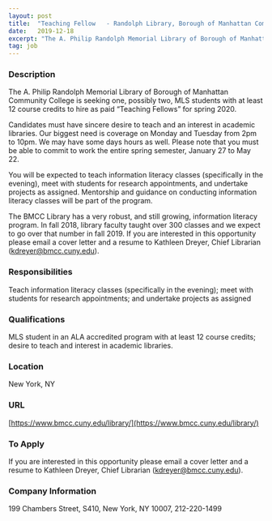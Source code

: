 ```yaml
---
layout: post
title:  "Teaching Fellow   - Randolph Library, Borough of Manhattan Community College "
date:   2019-12-18
excerpt: "The A. Philip Randolph Memorial Library of Borough of Manhattan Community College is seeking one, possibly two, MLS students with at least 12 course credits to hire as paid “Teaching Fellows” for spring 2020. Candidates must have sincere desire to teach and an interest in academic libraries. Our biggest need..."
tag: job
---
```


### Description   

The A. Philip Randolph Memorial Library of Borough of Manhattan Community College is seeking one, possibly two, MLS students with at least 12 course credits to hire as paid “Teaching Fellows” for spring 2020.  

Candidates must have sincere desire to teach and an interest in academic libraries. Our biggest need is coverage on Monday and Tuesday from 2pm to 10pm.  We may have some days hours as well.   Please note that you must be able to commit to work the entire spring semester, January 27 to May 22.  

You will be expected to teach information literacy classes (specifically in the evening), meet with students for research appointments, and undertake projects as assigned.  Mentorship and guidance on conducting information literacy classes will be part of the program.  

The BMCC Library has a very robust, and still growing, information literacy program.  In fall 2018, library faculty taught over 300 classes and we expect to go over that number in fall 2019.  If you are interested in this opportunity please email a cover letter and a resume to Kathleen Dreyer, Chief Librarian (kdreyer@bmcc.cuny.edu).



### Responsibilities   

Teach information literacy classes (specifically in the evening); meet with students for research appointments; and undertake projects as assigned


### Qualifications   

MLS student in an ALA accredited program with at least 12 course credits; desire to teach and interest in academic libraries. 




### Location   

New York, NY


### URL   

[https://www.bmcc.cuny.edu/library/](https://www.bmcc.cuny.edu/library/)

### To Apply   

If you are interested in this opportunity please email a cover letter and a resume to Kathleen Dreyer, Chief Librarian (kdreyer@bmcc.cuny.edu).


### Company Information   

199 Chambers Street, S410, New York, NY 10007, 212-220-1499



